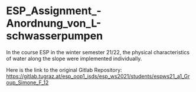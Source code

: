 # ESP_Assignment_-Anordnung_von_L-schwasserpumpen
In the course ESP in the winter semester 21/22, the physical characteristics of water along the slope were implemented individually.

Here is the link to the original Gitlab Repository: https://gitlab.tugraz.at/esp_oop1_isds/esp_ws2021/students/espws21_a1_Group_Simone_F_12

